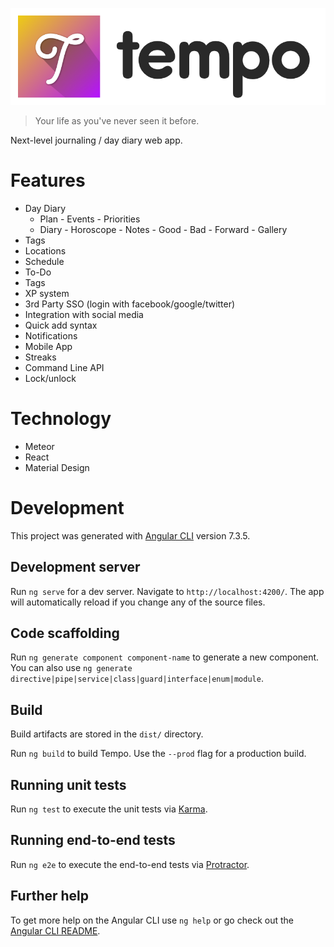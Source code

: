 ![Tempo](./src/assets/img/logo/full-dark/passion-square@0.5x.png)

> Your life as you've never seen it before.

Next-level journaling / day diary web app.

# Features

- Day Diary
  - Plan - Events - Priorities
  - Diary - Horoscope - Notes - Good - Bad - Forward - Gallery
- Tags
- Locations
- Schedule
- To-Do
- Tags
- XP system
- 3rd Party SSO (login with facebook/google/twitter)
- Integration with social media
- Quick add syntax
- Notifications
- Mobile App
- Streaks
- Command Line API
- Lock/unlock

# Technology

- Meteor
- React
- Material Design

# Development

This project was generated with [Angular CLI](https://github.com/angular/angular-cli) version 7.3.5.

## Development server

Run `ng serve` for a dev server. Navigate to `http://localhost:4200/`. The app will automatically reload if you change any of the source files.

## Code scaffolding

Run `ng generate component component-name` to generate a new component. You can also use `ng generate directive|pipe|service|class|guard|interface|enum|module`.

## Build

Build artifacts are stored in the `dist/` directory.

Run `ng build` to build Tempo. Use the `--prod` flag for a production build.

## Running unit tests

Run `ng test` to execute the unit tests via [Karma](https://karma-runner.github.io).

## Running end-to-end tests

Run `ng e2e` to execute the end-to-end tests via [Protractor](http://www.protractortest.org/).

## Further help

To get more help on the Angular CLI use `ng help` or go check out the [Angular CLI README](https://github.com/angular/angular-cli/blob/master/README.md).
